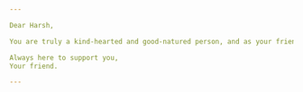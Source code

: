 ```yaml
---

Dear Harsh,  

You are truly a kind-hearted and good-natured person, and as your friend, I admire so many things about you. However, I feel it’s important to share something with you that’s been on my mind because I genuinely care about your success and well-being. Lately, I’ve noticed that you tend to give too much priority to girls, which sometimes comes across as a distraction from the things that really matter, like your studies and personal growth. While there’s nothing wrong with being friendly or sociable, it’s equally important to treat everyone with respect and maintain a positive outlook towards them. Harsh, I believe you have immense potential to achieve great things, but to do that, you need to focus your energy on your goals and ambitions. Education and self-improvement will set the foundation for the bright future you deserve, and I’d love to see you channel your amazing qualities towards becoming the best version of yourself.  

Always here to support you,  
Your friend.  

---
```

